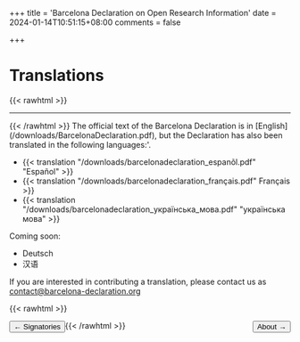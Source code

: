 +++
title = 'Barcelona Declaration on Open Research Information'
date = 2024-01-14T10:51:15+08:00
comments = false


+++

# Translations
{{< rawhtml >}}
<hr class="small">
{{< /rawhtml >}}
The official text of the Barcelona Declaration is in [English](/downloads/BarcelonaDeclaration.pdf), but the Declaration has also been translated in the following languages:'.

* {{< translation "/downloads/barcelonadeclaration_espanõl.pdf" "Español" >}}
* {{< translation "/downloads/barcelonadeclaration_français.pdf"  Français >}}
* {{< translation "/downloads/barcelonadeclaration_українська_мова.pdf" "українська мова" >}}

Coming soon:
* Deutsch
* 汉语


If you are interested in contributing a translation, please contact us as [contact@barcelona-declaration.org](mailto:contact@barcelona-declaration.org)


{{< rawhtml >}}

<button style="float:left" onclick="document.location='/signatories'">&larr; Signatories</button> 

<button style="float:right" onclick="document.location='/about'">About &rarr;</button> 

{{< /rawhtml >}}
